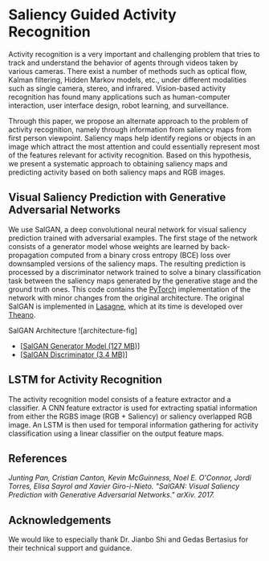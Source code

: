 # Saliency Guided Activity Recognition
Activity recognition is a very important and challenging problem that tries to track and understand the behavior of agents through videos taken by various cameras. There exist a number of methods such as optical flow, Kalman filtering, Hidden Markov models, etc., under different modalities such as single camera, stereo, and infrared. Vision-based activity recognition has found many applications such as human-computer interaction, user interface design, robot learning, and surveillance. 

Through this paper, we propose an alternate approach to the problem of activity recognition, namely through information from saliency maps from first person viewpoint. Saliency maps help identify regions or objects in an image which attract the most attention and could essentially represent most of the features relevant for activity recognition. Based on this hypothesis, we present a systematic approach to obtaining saliency maps and predicting activity based on both saliency maps and RGB images.

## Visual Saliency Prediction with Generative Adversarial Networks

We use SalGAN, a deep convolutional neural network for visual saliency prediction trained with adversarial examples.
The first stage of the network consists of a generator model whose weights are learned by back-propagation computed from a binary cross entropy (BCE) loss over downsampled versions of the saliency maps. The resulting prediction is processed by a discriminator network trained to solve a binary classification task between the saliency maps generated by the generative stage and the ground truth ones. 
This code contains the [PyTorch](https://github.com/pytorch/pytorch) implementation of the network with minor changes from the original architecture. The original SalGAN is implemented in [Lasagne](https://github.com/Lasagne/Lasagne), which at its time is developed over [Theano](http://deeplearning.net/software/theano/).

SalGAN Architecture
![architecture-fig]

* [[SalGAN Generator Model (127 MB)]](https://imatge.upc.edu/web/sites/default/files/resources/1720/saliency/2017-salgan/gen_modelWeights0090.npz)
* [[SalGAN Discriminator (3.4 MB)]](https://imatge.upc.edu/web/sites/default/files/resources/1720/saliency/2017-salgan/discrim_modelWeights0090.npz)


## LSTM for Activity Recognition
The activity recognition model consists of a feature extractor and a classifier. A CNN feature extractor is used for extracting spatial information from either the RGBS image (RGB + Saliency) or saliency overlapped RGB image. An LSTM is then used for temporal information gathering for activity classification using a linear classifier on the output feature maps.

## References

*Junting Pan, Cristian Canton, Kevin McGuinness, Noel E. O'Connor, Jordi Torres, Elisa Sayrol and Xavier Giro-i-Nieto. "SalGAN: Visual Saliency Prediction with Generative Adversarial Networks." arXiv. 2017.*

## Acknowledgements

We would like to especially thank Dr. Jianbo Shi and Gedas Bertasius for their technical support and guidance.
